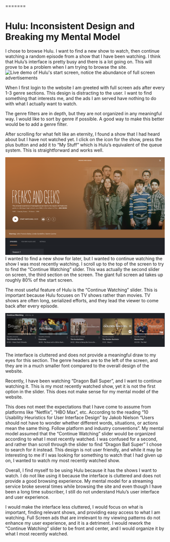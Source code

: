 
=======
# Hulu: Inconsistent Design and Breaking my Mental Model

I chose to browse Hulu. I want to find a new show to watch, then continue watching a random episode from a show that I have been watching. I think that Hulu’s interface is pretty busy and there is a lot going on. This will prove to be a problem when I am trying to browse the site.
<img alt = "Live demo of Hulu's start screen, notice the abundance of full screen advertisements" src="../assets/example.gif">

When I first login to the website I am greeted with full screen ads after every 1-3 genre sections. This design is distracting to the user. I want to find something that interests me, and the ads I am served have nothing to do with what I actually want to watch.

The genre filters are in depth, but they are not organized in any meaningful way. I would like to sort by genre if possible. A good way to make this better would be to add a genre filter.

After scrolling for what felt like an eternity, I found a show that I had heard about but I have not watched yet. I click on the icon for the show, press the plus button and add it to “My Stuff” which is Hulu’s equivalent of the queue system. This is straightforward and works well.

<img alt = "I found a show that I want to watch, but not right now. I add it to My Stuff and try to find the continue watching section" src = "../assets/Found-Show.png">
I wanted to find a new show for later, but I wanted to continue watching the show I was most recently watching. I scroll up to the top of the screen to try to find the “Continue Watching” slider. This was actually the second slider on screen, the third section on the screen. The giant full screen ad takes up roughly 80% of the start screen.

The most useful feature of Hulu is the “Continue Watching” slider. This is important because Hulu focuses on TV shows rather than movies. TV shows are often long, serialized efforts, and they lead the viewer to come back after every episode.

<img alt = "The 'Continue Watching' section is showing shows that I have not watched in a long time. My mental model would lead me to believe that it would be 'Dragon Ball Super'" src="../assets/Recently-Watched.png">


The interface is cluttered and does not provide a meaningful draw to my eyes for this section. The genre headers are to the left of the screen, and they are in a much smaller font compared to the overall design of the website.

Recently, I have been watching “Dragon Ball Super”, and I want to continue watching it. This is my most recently watched show, yet it is not the first option in the slider. This does not make sense for my mental model of the website.

This does not meet the expectations that I have come to assume from platforms like “Netflix”, “HBO Max”, etc. According to the reading “10 Usability Heuristics for User Interface Design” by Jakob Nielson “Users should not have to wonder whether different words, situations, or actions mean the same thing. Follow platform and industry conventions”. My mental model assumed that the “Continue Watching” slider would be organized according to what I most recently watched. I was confused for a second, and rather than scroll through the slider to find “Dragon Ball Super” I chose to search for it instead. This design is not user friendly, and while it may be interesting to me if I was looking for something to watch that I had given up on, I wanted to watch my most recently watched show.

Overall, I find myself to be using Hulu because it has the shows I want to watch. I do not like using it because the interface is cluttered and does not provide a good browsing experience. My mental model for a streaming service broke several times while browsing the site and even though I have been a long time subscriber, I still do not understand Hulu’s user interface and user experience. 

I would make the interface less cluttered, I would focus on what is important, finding relevant shows, and providing easy access to what I am watching. Full Screen ads that are irrelevant to my viewing patterns do not enhance my user experience, and it is a detriment. I would rework the “Continue Watching” slider to be front and center, and I would organize it by what I most recently watched.
